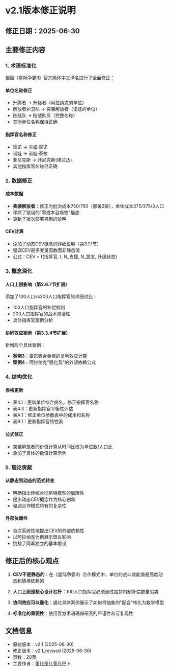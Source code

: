 # v2.1版本修正说明

## 修正日期：2025-06-30

## 主要修正内容

### 1. 术语标准化
根据《星际争霸II》官方简体中文译名进行了全面修正：

#### 单位名称修正
- 升腾者 → 升格者（阿拉纳克的单位）
- 解放者护卫队 → 突袭解放者（诺娃的单位）
- 陆战队 → 陆战队员（完整名称）
- 其他单位名称保持正确

#### 指挥官名称修正
- 雷诺 → 吉姆·雷诺
- 诺娃 → 诺娃·泰拉
- 菲尼克斯 → 菲尼克斯(塔兰达)
- 其他指挥官名称已正确

### 2. 数据修正

#### 成本数据
- **突袭解放者**：修正为批次成本750/750（部署2架），单体成本375/375/3人口
- 移除了错误的"零成本召唤物"描述
- 更新了批次部署机制的说明

#### CEV计算
- 添加了动态CEV概念的详细说明（第3.1.1节）
- 强调CEV是多变量函数而非静态值
- 公式：CEV = f(指挥官, t, N_支援, N_盟友, 升级状态)

### 3. 概念深化

#### 人口上限影响（第2.6.7节扩展）
添加了100人口vs200人口指挥官的详细对比：
- 100人口指挥官的补偿机制
- 200人口指挥官的战术灵活性
- 具体指挥官案例分析

#### 协同效应案例（第3.3.4节扩展）
新增两个具体案例：
- **案例3**：雷诺钒合金板的复利效应计算
- **案例4**：阿拉纳克"强化我"的外部依赖公式

### 4. 结构优化

#### 表格更新
- 表4.1：更新单位综合排名，修正指挥官名称
- 表4.3：更新指挥官平衡性评估
- 表A.1：修正单位参数表中的成本和名称
- 表B.1：更新指挥官特性表

#### 公式修正
- 突袭解放者的价值计算从时间比改为单位数/人口比
- 添加了具体的数值计算示例

### 5. 理论贡献

#### 从静态到动态的范式转变
- 明确指出传统兰彻斯特模型的局限性
- 提出动态CEV概念作为核心创新
- 强调合作模式特有的复杂性

#### 外部依赖性
- 首次系统性地提出CEV的外部依赖性
- 以阿拉纳克为例展示盟友影响
- 挑战了两军独立的基本假设

## 修正后的核心观点

1. **CEV不是静态的**：在《星际争霸II》合作模式中，单位的战斗效能值是高度动态和情境依赖的

2. **人口上限是核心设计杠杆**：100人口指挥官必须通过独特机制补偿数量劣势

3. **协同效应可以量化**：通过具体案例展示了如何将抽象的"配合"转化为数学模型

4. **标准化的重要性**：使用官方术语确保研究的严谨性和可复现性

## 文档信息

- 原始版本：v2.1 (2025-06-30)
- 修正版本：v2.1_revised (2025-06-30)
- 页数：20页
- 主要作者：歪比歪比歪比巴卜